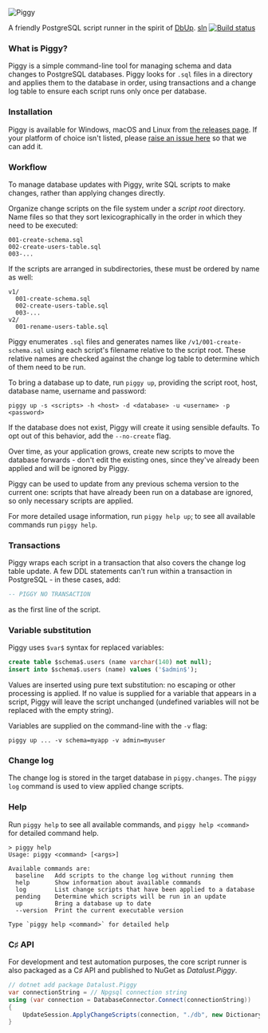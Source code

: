 ![Piggy](https://raw.githubusercontent.com/datalust/piggy/master/asset/Piggy-400px.png)

A friendly PostgreSQL script runner in the spirit of [DbUp](https://github.com/DbUp/DbUp).
[sln](sln)
[![Build status](https://ci.appveyor.com/api/projects/status/889gkdpvjbjuhkfg?svg=true)](https://ci.appveyor.com/project/datalust/piggy)

### What is Piggy?

Piggy is a simple command-line tool for managing schema and data changes to PostgreSQL databases. Piggy looks for `.sql` files in a directory and applies them to the database in order, using transactions and a change log table to ensure each script runs only once per database.

### Installation

Piggy is available for Windows, macOS and Linux from [the releases page](https://github.com/datalust/piggy/releases). If your platform of choice isn't listed, please [raise an issue here](https://github.com/datalust/piggy/issues) so that we can add it.

### Workflow

To manage database updates with Piggy, write SQL scripts to make changes, rather than applying changes directly.

Organize change scripts on the file system under a _script root_ directory. Name files so that they sort lexicographically in the order in which they need to be executed:

```
001-create-schema.sql
002-create-users-table.sql
003-...
```

If the scripts are arranged in subdirectories, these must be ordered by name as well:

```
v1/
  001-create-schema.sql
  002-create-users-table.sql
  003-...
v2/
  001-rename-users-table.sql
```

Piggy enumerates `.sql` files and generates names like `/v1/001-create-schema.sql` using each script's filename relative to the script root. These relative names are checked against the change log table to determine which of them need to be run.

To bring a database up to date, run `piggy up`, providing the script root, host, database name, username and password:

```
piggy up -s <scripts> -h <host> -d <database> -u <username> -p <password>
```

If the database does not exist, Piggy will create it using sensible defaults. To opt out of this behavior, add the `--no-create` flag.

Over time, as your application grows, create new scripts to move the database forwards - don't edit the existing ones, since they've already been applied and will be ignored by Piggy.

Piggy can be used to update from any previous schema version to the current one: scripts that have already been run on a database are ignored, so only necessary scripts are applied.

For more detailed usage information, run `piggy help up`; to see all available commands run `piggy help`.

### Transactions

Piggy wraps each script in a transaction that also covers the change log table update. A few DDL statements can't run within a transaction in PostgreSQL - in these cases, add:

```sql
-- PIGGY NO TRANSACTION
```

as the first line of the script.

### Variable substitution

Piggy uses `$var$` syntax for replaced variables:

```sql
create table $schema$.users (name varchar(140) not null);
insert into $schema$.users (name) values ('$admin$');
```

Values are inserted using pure text substitution: no escaping or other processing is applied. If no value is supplied for a variable that appears in a script, Piggy will leave the script unchanged (undefined variables will not be replaced with the empty string).

Variables are supplied on the command-line with the `-v` flag:

```
piggy up ... -v schema=myapp -v admin=myuser
```

### Change log

The change log is stored in the target database in `piggy.changes`. The `piggy log` command is used to view applied change scripts.

### Help

Run `piggy help` to see all available commands, and `piggy help <command>` for detailed command help.

```
> piggy help
Usage: piggy <command> [<args>]

Available commands are:
  baseline   Add scripts to the change log without running them
  help       Show information about available commands
  log        List change scripts that have been applied to a database
  pending    Determine which scripts will be run in an update
  up         Bring a database up to date
  --version  Print the current executable version

Type `piggy help <command>` for detailed help
```

### C&sharp; API

For development and test automation purposes, the core script runner is also packaged as a C&sharp; API and published to NuGet as _Datalust.Piggy_.

```csharp
// dotnet add package Datalust.Piggy
var connectionString = // Npgsql connection string
using (var connection = DatabaseConnector.Connect(connectionString))
{
    UpdateSession.ApplyChangeScripts(connection, "./db", new Dictionary<string, string>());
}
```
